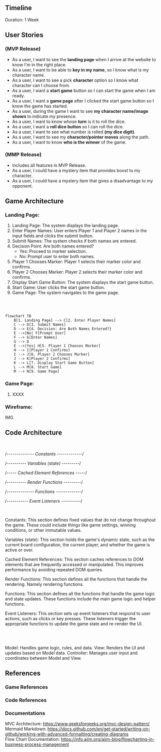 ## Timeline

Duration: 1 Week

## User Stories

### (MVP Release)

<!-- - As a user, I want to see a <b>loading page</b> when I arrive at the website, so I know I'm in the right place. -->

- As a user, I want to see the <b>landing page</b> when I arrive at the website to know I'm in the right place.
- As a user, I want to be able to <b>key in my name</b>, so I know what is my character name.
- As a user, I want to see a pick <b>character</b> option so I know what character can I choose from.
- As a user, I want a <b>start game</b> button so I can start the game when I am ready.
- As a user, I want a <b>game page</b> after I clicked the start game button so I know the game has started.
- As a user, during the game I want to see <b>my character name/image shown</b> to indicate my presence.
- As a user, I want to know whose <b>turn</b> is it to roll the dice.
- As a user, I want a <b>roll dice button</b> so I can roll the dice.
- As a user, I want to see what number is rolled <b>(my dice digit)</b>.
- As a user, I want to see my <b>character/pointer moves</b> along the path.
- As a user, I want to know <b>who is the winner</b> of the game.

### (MMP Release)

- Includes all features in MVP Release.
- As a user, I could have a mystery item that provides boost to my character.
- As a user, I could have a mystery item that gives a disadvantage to my opponent.

## Game Architecture

### Landing Page:

1. Landing Page: The system displays the landing page.
2. Enter Player Names: User enters Player 1 and Player 2 names in the input fields and clicks the submit button.
3. Submit Names: The system checks if both names are entered.
4. Decision Point: Are both names entered?
   - Yes: Proceed to marker selection.
   - No: Prompt user to enter both names.
5. Player 1 Chooses Marker: Player 1 selects their marker color and confirms.
6. Player 2 Chooses Marker: Player 2 selects their marker color and confirms.
7. Display Start Game Button: The system displays the start game button.
8. Start Game: User clicks the start game button.
9. Game Page: The system navigates to the game page.

<br>
<br>

```mermaid
flowchart TB
    B[1. Landing Page] --> C[2. Enter Player Names]
    C --> D[3. Submit Names]
    D --> E{4. Decision: Are Both Names Entered?}
    E -->|No| F[Prompt User]
    F --> G[Enter Names]
    G --> D
    E -->|Yes| H[5. Player 1 Chooses Marker]
    H --> I[Player 1 Confirms]
    I --> J[6. Player 2 Chooses Marker]
    J --> K[Player 2 Confirms]
    K --> L[7. Display Start Game Button]
    L --> M[8. Start Game]
    M --> N[9. Game Page]
```

### Game Page:

1. XXXX

### Wireframe:

IMG

## Code Architecture

<br>

/_-------------- Constants -------------_/

/_---------- Variables (state) ---------_/

/_----- Cached Element References -----_/

/_---------- Render Functions ---------_/

/_-------------- Functions -------------_/

/_----------- Event Listeners ----------_/

<br>

Constants: This section defines fixed values that do not change throughout the game. These could include things like game settings, winning conditions, or other immutable values.

Variables (state): This section holds the game's dynamic state, such as the current board configuration, the current player, and whether the game is active or over.

Cached Element References: This section caches references to DOM elements that are frequently accessed or manipulated. This improves performance by avoiding repeated DOM queries.

Render Functions: This section defines all the functions that handle the rendering. Namely rendering functions.

Functions: This section defines all the functions that handle the game logic and state updates. These functions include the main game logic and helper functions.

Event Listeners: This section sets up event listeners that respond to user actions, such as clicks or key presses. These listeners trigger the appropriate functions to update the game state and re-render the UI.

<br>
<br>

Model: Handles game logic, rules, and data.
View: Renders the UI and updates based on Model data.
Controller: Manages user input and coordinates between Model and View.

## References

### Game References

### Code References

### Documentations

MVC Architecture: https://www.geeksforgeeks.org/mvc-design-pattern/ <br>
Mermaid Markdown: https://docs.github.com/en/get-started/writing-on-github/working-with-advanced-formatting/creating-diagrams <br>
Flow Chart Documentation: https://info.aiim.org/aiim-blog/flowcharting-in-business-process-management
